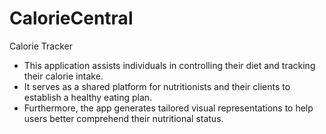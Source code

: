 # CalorieCentral 

Calorie Tracker 

- This application assists individuals in controlling their diet and tracking their calorie intake.
- It serves as a shared platform for nutritionists and their clients to establish a healthy eating plan.
- Furthermore, the app generates tailored visual representations to help users better comprehend their nutritional status.

